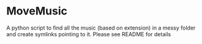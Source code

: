 MoveMusic
=========

A python script to find all the music (based on extension) in a messy folder and create symlinks pointing to it. Please see README for details
